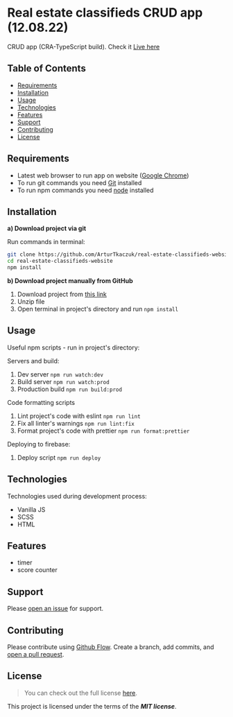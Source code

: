 # Real estate classifieds CRUD app (12.08.22)

CRUD app (CRA-TypeScript build). Check it [Live here](https://home-estates-ea790.web.app)

## Table of Contents

- [Requirements](#requirements)
- [Installation](#installation)
- [Usage](#usage)
- [Technologies](#technologies)
- [Features](#features)
- [Support](#support)
- [Contributing](#contributing)
- [License](#license)

## Requirements

- Latest web browser to run app on website ([Google Chrome](https://www.google.com/intl/en_en/chrome/))
- To run git commands you need [Git](https://git-scm.com/downloads) installed
- To run npm commands you need [node](https://nodejs.org/en/download/) installed

## Installation

**a) Download project via git**

Run commands in terminal:

```sh
git clone https://github.com/ArturTkaczuk/real-estate-classifieds-website.git
cd real-estate-classifieds-website
npm install
```

**b) Download project manually from GitHub**

1. Download project from [this link](https://github.com/ArturTkaczuk/real-estate-classifieds-website/archive/refs/heads/main.zip)
2. Unzip file
3. Open terminal in project's directory and run `npm install`

## Usage

Useful npm scripts - run in project's directory:

Servers and build:
1. Dev server `npm run watch:dev`
2. Build server `npm run watch:prod`
3. Production build `npm run build:prod`

Code formatting scripts
1. Lint project's code with eslint `npm run lint`
2. Fix all linter's warnings `npm run lint:fix`
3. Format project's code with prettier `npm run format:prettier`

Deploying to firebase:
1. Deploy script `npm run deploy`

## Technologies

Technologies used during development process:

- Vanilla JS
- SCSS
- HTML

## Features

- timer
- score counter

## Support

Please [open an issue](https://github.com/ArturTkaczuk/insect-game/issues) for support.

## Contributing

Please contribute using [Github Flow](https://guides.github.com/introduction/flow/). Create a branch, add commits, and [open a pull request](https://github.com/ArturTkaczuk/insect-game/compare).

## License

> You can check out the full license [here](https://github.com/ArturTkaczuk/insect-game/blob/main/LICENSE).

This project is licensed under the terms of the **_MIT license_**.

